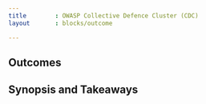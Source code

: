 ```yaml
---
title        : OWASP Collective Defence Cluster (CDC)
layout       : blocks/outcome

---
```



## Outcomes



## Synopsis and Takeaways
